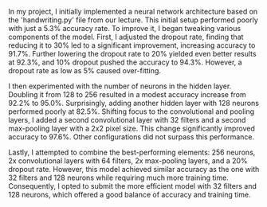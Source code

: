 In my project, I initially implemented a neural network architecture based on the 'handwriting.py' file from our 
lecture. This initial setup performed poorly with just a 5.3% accuracy rate. To improve it, I began tweaking various 
components of the model.
First, I adjusted the dropout rate, finding that reducing it to 30% led to a significant improvement, increasing 
accuracy to 91.7%. Further lowering the dropout rate to 20% yielded even better results at 92.3%, and 10% dropout 
pushed the accuracy to 94.3%. However, a dropout rate as low as 5% caused over-fitting.

I then experimented with the number of neurons in the hidden layer. Doubling it from 128 to 256 resulted in a modest 
accuracy increase from 92.2% to 95.0%. Surprisingly, adding another hidden layer with 128 neurons performed poorly 
at 82.5%.
Shifting focus to the convolutional and pooling layers, I added a second convolutional layer with 32 filters and a 
second max-pooling layer with a 2x2 pixel size. This change significantly improved accuracy to 97.6%. Other 
configurations did not surpass this performance.

Lastly, I attempted to combine the best-performing elements: 256 neurons, 2x convolutional layers with 64 filters, 
2x max-pooling layers, and a 20% dropout rate. However, this model achieved similar accuracy as the one with 32 filters 
and 128 neurons while requiring much more training time. Consequently, I opted to submit the more efficient model with 
32 filters and 128 neurons, which offered a good balance of accuracy and training time.